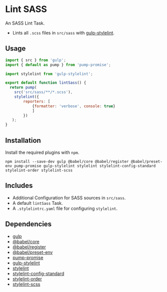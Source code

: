 Lint SASS
================================================================================

An SASS Lint Task.

- Lints all `.scss` files in `src/sass` with [gulp-stylelint](https://www.npmjs.com/package/stylelint).

Usage
--------------------------------------------------------------------------------

```javascript
import { src } from 'gulp';
import { default as pump } from 'pump-promise';

import stylelint from 'gulp-stylelint';

export default function lintSass() {
  return pump(
    src('src/sass/**/*.scss'),
    stylelint({
    	reporters: [
    		{formatter: 'verbose', console: true}
			]
		})
   );
}
```

Installation
--------------------------------------------------------------------------------

Install the required plugins with `npm`.

`npm install --save-dev gulp @babel/core @babel/register @babel/preset-env pump-promise gulp-stylelint stylelint stylelint-config-standard stylelint-order stylelint-scss`

Includes
--------------------------------------------------------------------------------

- Additional Configuration for SASS sources in `src/sass`.
- A default `lintSass` Task.
- A `.stylelintrc.yaml` file for configuring `stylelint`.

Dependencies
--------------------------------------------------------------------------------

- [gulp](https://www.npmjs.com/package/gulp)
- [@babel/core](https://www.npmjs.com/package/@babel/core)
- [@babel/register](https://www.npmjs.com/package/@babel/register)
- [@babel/preset-env](https://www.npmjs.com/package/@babel/preset-env)
- [pump-promise](https://www.npmjs.com/package/pump-promise)
- [gulp-stylelint](https://www.npmjs.com/package/gulp-stylelint)
- [stylelint](https://www.npmjs.com/package/stylelint)
- [stylelint-config-standard](https://www.npmjs.com/package/stylelint-config-standard)
- [stylelint-order](https://www.npmjs.com/package/stylelint-order)
- [stylelint-scss](https://www.npmjs.com/package/stylelint-scss)
